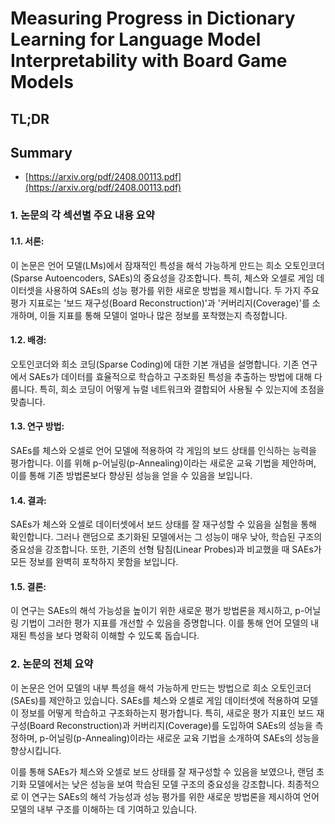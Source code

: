 # Measuring Progress in Dictionary Learning for Language Model Interpretability with Board Game Models
## TL;DR
## Summary
- [https://arxiv.org/pdf/2408.00113.pdf](https://arxiv.org/pdf/2408.00113.pdf)

### 1. 논문의 각 섹션별 주요 내용 요약

#### 1.1. 서론:
이 논문은 언어 모델(LMs)에서 잠재적인 특성을 해석 가능하게 만드는 희소 오토인코더(Sparse Autoencoders, SAEs)의 중요성을 강조합니다. 특히, 체스와 오셀로 게임 데이터셋을 사용하여 SAEs의 성능 평가를 위한 새로운 방법을 제시합니다. 두 가지 주요 평가 지표로는 '보드 재구성(Board Reconstruction)'과 '커버리지(Coverage)'를 소개하며, 이들 지표를 통해 모델이 얼마나 많은 정보를 포착했는지 측정합니다.

#### 1.2. 배경:
오토인코더와 희소 코딩(Sparse Coding)에 대한 기본 개념을 설명합니다. 기존 연구에서 SAEs가 데이터를 효율적으로 학습하고 구조화된 특성을 추출하는 방법에 대해 다룹니다. 특히, 희소 코딩이 어떻게 뉴럴 네트워크와 결합되어 사용될 수 있는지에 초점을 맞춥니다.

#### 1.3. 연구 방법:
SAEs를 체스와 오셀로 언어 모델에 적용하여 각 게임의 보드 상태를 인식하는 능력을 평가합니다. 이를 위해 p-어닐링(p-Annealing)이라는 새로운 교육 기법을 제안하며, 이를 통해 기존 방법론보다 향상된 성능을 얻을 수 있음을 보입니다.

#### 1.4. 결과:
SAEs가 체스와 오셀로 데이터셋에서 보드 상태를 잘 재구성할 수 있음을 실험을 통해 확인합니다. 그러나 랜덤으로 초기화된 모델에서는 그 성능이 매우 낮아, 학습된 구조의 중요성을 강조합니다. 또한, 기존의 선형 탐침(Linear Probes)과 비교했을 때 SAEs가 모든 정보를 완벽히 포착하지 못함을 보입니다.

#### 1.5. 결론:
이 연구는 SAEs의 해석 가능성을 높이기 위한 새로운 평가 방법론을 제시하고, p-어닐링 기법이 그러한 평가 지표를 개선할 수 있음을 증명합니다. 이를 통해 언어 모델의 내재된 특성을 보다 명확히 이해할 수 있도록 돕습니다.

### 2. 논문의 전체 요약

이 논문은 언어 모델의 내부 특성을 해석 가능하게 만드는 방법으로 희소 오토인코더(SAEs)를 제안하고 있습니다. SAEs를 체스와 오셀로 게임 데이터셋에 적용하여 모델이 정보를 어떻게 학습하고 구조화하는지 평가합니다. 특히, 새로운 평가 지표인 보드 재구성(Board Reconstruction)과 커버리지(Coverage)를 도입하여 SAEs의 성능을 측정하며, p-어닐링(p-Annealing)이라는 새로운 교육 기법을 소개하여 SAEs의 성능을 향상시킵니다.

이를 통해 SAEs가 체스와 오셀로 보드 상태를 잘 재구성할 수 있음을 보였으나, 랜덤 초기화 모델에서는 낮은 성능을 보여 학습된 모델 구조의 중요성을 강조합니다. 최종적으로 이 연구는 SAEs의 해석 가능성과 성능 평가를 위한 새로운 방법론을 제시하여 언어 모델의 내부 구조를 이해하는 데 기여하고 있습니다.